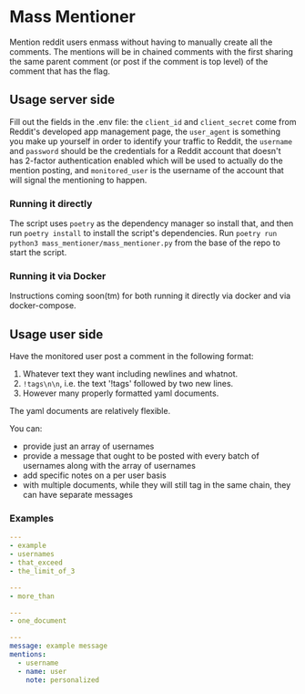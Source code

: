 # Mass Mentioner

Mention reddit users enmass without having to manually create all the comments.  The mentions will be in chained comments with the first sharing the same parent comment (or post if the comment is top level) of the comment that has the flag.

## Usage server side

Fill out the fields in the .env file: the `client_id` and `client_secret` come from Reddit's developed app management page, the `user_agent` is something you make up yourself in order to identify your traffic to Reddit, the `username` and `password` should be the credentials for a Reddit account that doesn't has 2-factor authentication enabled which will be used to actually do the mention posting, and `monitored_user` is the username of the account that will signal the mentioning to happen.

### Running it directly

The script uses `poetry` as the dependency manager so install that, and then run `poetry install` to install the script's dependencies.  Run `poetry run python3 mass_mentioner/mass_mentioner.py` from the base of the repo to start the script.

### Running it via Docker

Instructions coming soon(tm) for both running it directly via docker and via docker-compose.

## Usage user side

Have the monitored user post a comment in the following format:

1. Whatever text they want including newlines and whatnot.
2. `!tags\n\n`, i.e. the text '!tags' followed by two new lines.
3. However many properly formatted yaml documents.

The yaml documents are relatively flexible.

You can:
 * provide just an array of usernames
 * provide a message that ought to be posted with every batch of usernames along with the array of usernames
 * add specific notes on a per user basis
 * with multiple documents, while they will still tag in the same chain, they can have separate messages

### Examples

```yaml
---
- example
- usernames
- that_exceed
- the_limit_of_3
```

```yaml
---
- more_than

---
- one_document
```

```yaml
---
message: example message
mentions:
  - username
  - name: user
    note: personalized
```
